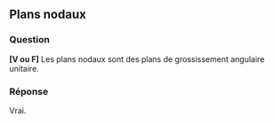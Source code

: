 ## Plans nodaux

### Question

**[V ou F]** Les plans nodaux sont des plans de grossissement angulaire unitaire.

### Réponse

Vrai.
